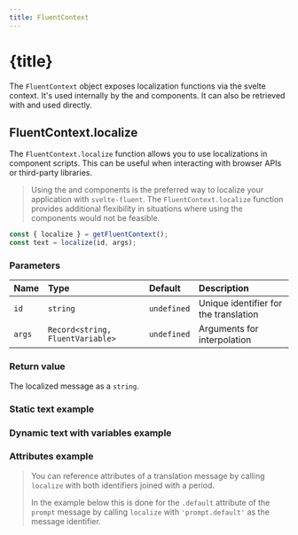 ```yaml
---
title: FluentContext
---
```


<script>
	import ReferenceLink from '$site/ReferenceLink.svelte'
	import {
		LocalizeAttributesExample,
		LocalizeDynamicTextExample,
		LocalizeStaticTextExample
	} from '$lib/rendered-examples';
</script>

# {title}

The `FluentContext` object exposes localization functions via the svelte context.
It's used internally by the <ReferenceLink name="Localized" /> and <ReferenceLink name="Overlay" /> components.
It can also be retrieved with <ReferenceLink name="getFluentContext" /> and used directly.

## FluentContext.localize

The `FluentContext.localize` function allows you to use localizations in component scripts. This can be useful when interacting
with browser APIs or third-party libraries.

> Using the <ReferenceLink name="Localized" /> and <ReferenceLink name="getFluentContext" /> components is the
> preferred way to localize your application with `svelte-fluent`.
> The `FluentContext.localize` function provides additional flexibility in situations where using the components would not be
> feasible.

```ts
const { localize } = getFluentContext();
const text = localize(id, args);
```

### Parameters

| Name   | Type                             | Default     | Description                           |
| :----- | :------------------------------- | :---------- | :------------------------------------ |
| `id`   | `string`                         | `undefined` | Unique identifier for the translation |
| `args` | `Record<string, FluentVariable>` | `undefined` | Arguments for interpolation           |

### Return value

The localized message as a `string`.

### Static text example

<LocalizeStaticTextExample />

### Dynamic text with variables example

<LocalizeDynamicTextExample />

### Attributes example

> You can reference attributes of a translation message by calling `localize` with both identifiers joined with a period.
>
> In the example below this is done for the `.default` attribute of the `prompt` message by
> calling `localize` with `'prompt.default'` as the message identifier.

<LocalizeAttributesExample />

